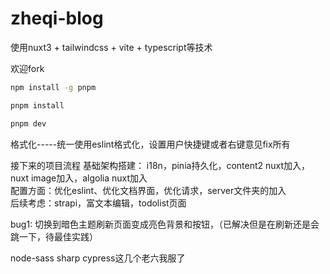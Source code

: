 # zheqi-blog

使用nuxt3 + tailwindcss + vite + typescript等技术  

欢迎fork

```bash
npm install -g pnpm

pnpm install

pnpm dev
```

格式化-----统一使用eslint格式化，设置用户快捷键或者右键意见fix所有


接下来的项目流程
基础架构搭建： i18n，pinia持久化，content2 nuxt加入，nuxt image加入，algolia nuxt加入   
配置方面：优化eslint、优化文档界面，优化请求，server文件夹的加入  
后续考虑：strapi，富文本编辑，todolist页面  

bug1: 切换到暗色主题刷新页面变成亮色背景和按钮，（已解决但是在刷新还是会跳一下，待最佳实践）

node-sass sharp cypress这几个老六我服了

